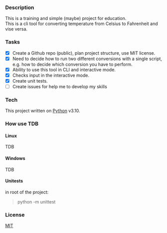 ### Description

This is a training and simple (maybe) project for education.  
This is a cli tool for converting temperature from Celsius to Fahrenheit and vise versa.

### Tasks
- [x] Create a Github repo (public), plan project structure, use MIT license.  
- [x] Need to decide how to run two different conversions with a single script, e.g. how to decide which conversion you have to perform.  
- [x] Ability to use this tool in CLI and interactive mode.
- [x] Checks input in the interactive mode.
- [x] Create unit tests.
- [ ] Create issues for help me to develop my skills 

### Tech
This project written on [Python](https://www.python.org/) v3.10.  

### How use TDB

#### Linux

TDB

#### Windows

TDB

#### Unitests
in root of the project:
> python -m unittest


### License
[MIT](https://choosealicense.com/licenses/mit/) 
